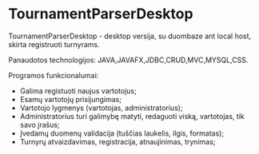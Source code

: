 # TournamentParserDesktop
TournamentParserDesktop - desktop versija, su duombaze ant local host, skirta registruoti turnyrams.

Panaudotos technologijos: JAVA,JAVAFX,JDBC,CRUD,MVC,MYSQL,CSS.

Programos funkcionalumai:

- Galima registuoti naujus vartotojus;
- Esamų vartotojų prisijungimas;
- Vartotojo lygmenys (vartotojas, administratorius);
- Administratorius turi galimybę matyti, redaguoti viską, vartotojas, tik savo įrašus;
- Įvedamų duomenų validacija (tuščias laukelis, ilgis, formatas);
- Turnyrų atvaizdavimas, registracija, atnaujinimas, trynimas;
